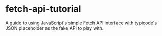 # fetch-api-tutorial
A guide to using JavaScript's simple Fetch API interface with typicode's JSON placeholder as the fake API to play with.
